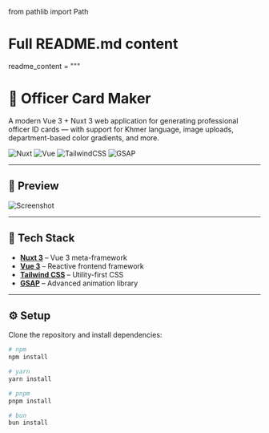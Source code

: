 from pathlib import Path

# Full README.md content
readme_content = """
# 🪪 Officer Card Maker

A modern Vue 3 + Nuxt 3 web application for generating professional officer ID cards — with support for Khmer language, image uploads, department-based color gradients, and more.

![Nuxt](https://img.shields.io/badge/Nuxt-3.x-green?logo=nuxtdotjs)
![Vue](https://img.shields.io/badge/Vue-3.x-brightgreen?logo=vue.js)
![TailwindCSS](https://img.shields.io/badge/TailwindCSS-3.x-38bdf8?logo=tailwindcss)
![GSAP](https://img.shields.io/badge/GSAP-3.x-88CE02?logo=greensock)

---

## 📸 Preview

![Screenshot](./public/images/screenshot.png)

---

## 🧰 Tech Stack

- **[Nuxt 3](https://nuxt.com/)** – Vue 3 meta-framework
- **[Vue 3](https://vuejs.org/)** – Reactive frontend framework
- **[Tailwind CSS](https://tailwindcss.com/)** – Utility-first CSS
- **[GSAP](https://gsap.com/)** – Advanced animation library

---

## ⚙️ Setup

Clone the repository and install dependencies:

```bash
# npm
npm install

# yarn
yarn install

# pnpm
pnpm install

# bun
bun install

